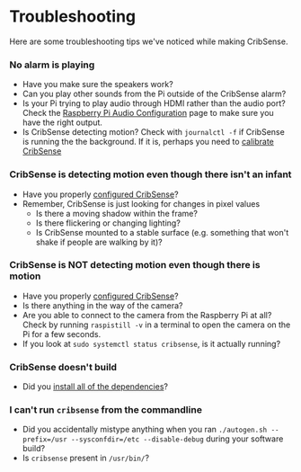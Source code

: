 # Troubleshooting

Here are some troubleshooting tips we've noticed while making CribSense.

### No alarm is playing

-   Have you make sure the speakers work?
-   Can you play other sounds from the Pi outside of the CribSense alarm?
-   Is your Pi trying to play audio through HDMI rather than the audio port? Check the [Raspberry Pi Audio Configuration](https://www.raspberrypi.org/documentation/configuration/audio-config.md) page to make sure you have the right output.
-   Is CribSense detecting motion? Check with `journalctl -f` if CribSense is running the the background. If it is, perhaps you need to [calibrate CribSense](./config.md)

### CribSense is detecting motion even though there isn't an infant

-   Have you properly [configured CribSense](./config.md)?
-   Remember, CribSense is just looking for changes in pixel values
    -   Is there a moving shadow within the frame?
    -   Is there flickering or changing lighting?
    -   Is CribSense mounted to a stable surface (e.g. something that won't shake if people are walking by it)?

### CribSense is NOT detecting motion even though there is motion

-   Have you properly [configured CribSense](./config.md)?
-   Is there anything in the way of the camera?
-   Are you able to connect to the camera from the Raspberry Pi at all? Check by running `raspistill -v` in a terminal to open the camera on the Pi for a few seconds.
-   If you look at `sudo systemctl status cribsense`, is it actually running?

### CribSense doesn't build

-   Did you [install all of the dependencies](./sw-setup.md)?

### I can't run `cribsense` from the commandline

-   Did you accidentally mistype anything when you ran `./autogen.sh --prefix=/usr --sysconfdir=/etc --disable-debug` during your software build?
-   Is `cribsense` present in `/usr/bin/`?
